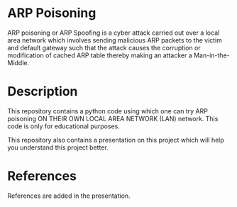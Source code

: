 # ARP Poisoning
ARP poisoning or ARP Spoofing is a cyber attack carried out over a local area network which involves sending malicious ARP packets to the victim and default gateway such that the attack causes the corruption or modification of cached ARP table thereby making an attacker a Man-in-the-Middle.

# Description
This repository contains a python code using which one can try ARP poisoning ON THEIR OWN LOCAL AREA NETWORK (LAN) network. This code is only for educational purposes.

This repository also contains a presentation on this project which will help you understand this project better.

# References
References are added in the presentation.
